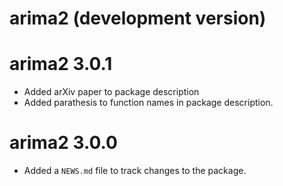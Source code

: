 # arima2 (development version)

# arima2 3.0.1

* Added arXiv paper to package description
* Added parathesis to function names in package description. 

# arima2 3.0.0

* Added a `NEWS.md` file to track changes to the package.
